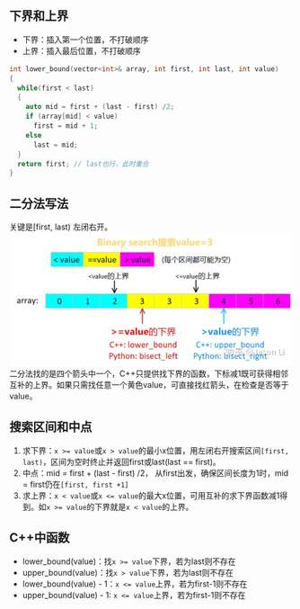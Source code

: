 ## 下界和上界
* 下界：插入第一个位置，不打破顺序
* 上界：插入最后位置，不打破顺序

```C++
int lower_bound(vector<int>& array, int first, int last, int value)
{
  while(first < last)
  {
    auto mid = first + (last - first) /2;
    if (array[mid] < value)
      first = mid + 1;
    else
      last = mid;
  }
  return first; // last也行，此时重合
}
```
## 二分法写法
关键是[first, last) 左闭右开。  
![](二分法.png)  
二分法找的是四个箭头中一个，C++只提供找下界的函数，下标减1既可获得相邻互补的上界。如果只需找任意一个黄色value，可直接找红箭头，在检查是否等于value。

## 搜索区间和中点
1. 求下界：`x >= value`或`x > value`的最小x位置，用左闭右开搜索区间`[first, last)`，区间为空时终止并返回first或last(last == first)。  
2. 中点：mid = first + (last - first) /2， 从first出发，确保区间长度为1时，mid = first仍在`[first, first +1]`
3. 求上界：`x < value`或`x <= value`的最大x位置，可用互补的求下界函数减1得到。如`x >= value`的下界就是`x < value`的上界。

## C++中函数
* lower_bound(value)：找`x >= value`下界，若为last则不存在
* upper_bound(value)：找`x > value`下界，若为last则不存在
* lower_bound(value) - 1：`x <= value`上界，若为first-1则不存在
* upper_bound(value) - 1: `x <= value`上界，若为first-1则不存在
